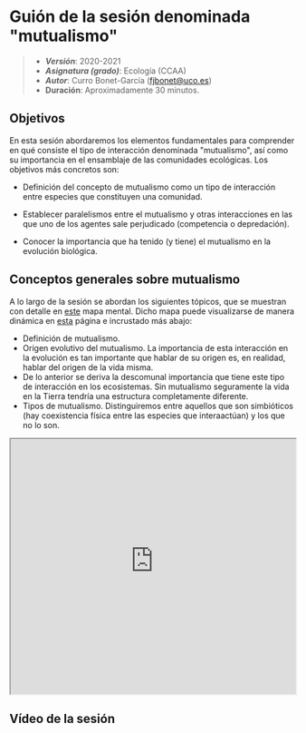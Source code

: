 # Guión de la sesión denominada "mutualismo"


> + **_Versión_**: 2020-2021
> + **_Asignatura (grado)_**: Ecología (CCAA)
> + **_Autor_**: Curro Bonet-García (fjbonet@uco.es)
> + **Duración**: Aproximadamente 30 minutos.



## Objetivos 

En esta sesión abordaremos los elementos fundamentales para comprender en qué consiste el tipo de interacción denominada "mutualismo", así como su importancia en el ensamblaje de las comunidades ecológicas. Los objetivos más concretos son:

 + Definición del concepto de mutualismo como un tipo de interacción entre especies que constituyen una comunidad.

 + Establecer paralelismos entre el mutualismo y otras interacciones en las que uno de los agentes sale perjudicado (competencia o depredación).

 + Conocer la importancia que ha tenido (y tiene) el mutualismo en la evolución biológica.



 ## Conceptos generales sobre mutualismo
A lo largo de la sesión se abordan los siguientes tópicos, que se muestran con detalle en [este](https://github.com/aprendiendo-cosas/Te_mutualismo_ecologia_ccaa/raw/main/presentacion/Mutualismo.xmind) mapa mental. Dicho mapa puede visualizarse de manera dinámica en [esta](https://aprendiendo-cosas.github.io/Te_mutualismo_ecologia_ccaa/presentacion/Mutualismo.html) página e incrustado más abajo:

+ Definición de mutualismo.
+ Origen evolutivo del mutualismo. La importancia de esta interacción en la evolución es tan importante que hablar de su origen es, en realidad, hablar del origen de la vida misma.
+ De lo anterior se deriva la descomunal importancia que tiene este tipo de interacción en los ecosistemas. Sin mutualismo seguramente la vida en la Tierra tendría una estructura completamente diferente.
+ Tipos de mutualismo. Distinguiremos entre aquellos que son simbióticos (hay coexistencia física entre las especies que interaactúan) y los que no lo son.



<iframe
  src="https://aprendiendo-cosas.github.io/Te_mutualismo_ecologia_ccaa/presentacion/Mutualismo.html"
  style="width:100%; height:450px;"
></iframe>


## Vídeo de la sesión

